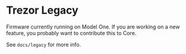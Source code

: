 # Trezor Legacy

Firmware currently running on Model One. If you are working on a new feature, you probably want to contribute this to Core.  

See `docs/legacy` for more info.
